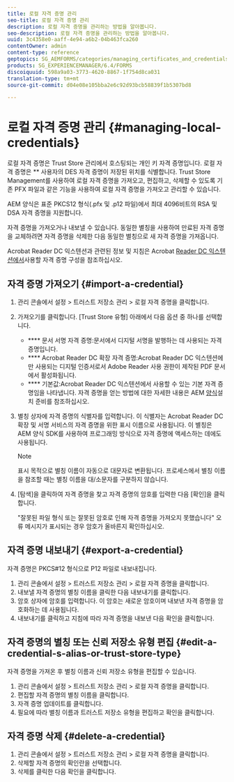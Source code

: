 ```yaml
---
title: 로컬 자격 증명 관리
seo-title: 로컬 자격 증명 관리
description: 로컬 자격 증명을 관리하는 방법을 알아봅니다.
seo-description: 로컬 자격 증명을 관리하는 방법을 알아봅니다.
uuid: 3c4358e0-aaff-4e94-a6b2-04b463fca260
contentOwner: admin
content-type: reference
geptopics: SG_AEMFORMS/categories/managing_certificates_and_credentials
products: SG_EXPERIENCEMANAGER/6.4/FORMS
discoiquuid: 598a9a03-3773-4620-8867-1f754d8ca031
translation-type: tm+mt
source-git-commit: d04e08e105bba2e6c92d93bcb58839f1b5307bd8

---
```



# 로컬 자격 증명 관리 {#managing-local-credentials}

로컬 자격 증명은 Trust Store 관리에서 호스팅되는 개인 키 자격 증명입니다. 로컬 자격 증명은 ** 사용자의 DES 자격 증명이 저장된 위치를 식별합니다. Trust Store Management를 사용하여 로컬 자격 증명을 가져오고, 편집하고, 삭제할 수 있도록 기존 PFX 파일과 같은 기능을 사용하여 로컬 자격 증명을 가져오고 관리할 수 있습니다.

AEM 양식은 표준 PKCS12 형식(.pfx 및 .p12 파일)에서 최대 4096비트의 RSA 및 DSA 자격 증명을 지원합니다.

자격 증명을 가져오거나 내보낼 수 있습니다. 동일한 별칭을 사용하여 만료된 자격 증명을 교체하려면 자격 증명을 삭제한 다음 동일한 별칭으로 새 자격 증명을 가져옵니다.

Acrobat Reader DC 익스텐션과 관련된 정보 및 지침은 Acrobat [Reader DC 익스텐션에서](/help/forms/using/admin-help/configuring-credentials-acrobat-reader-dc.md#configuring-credentials-for-use-with-acrobat-reader-dc-extensions)사용할 자격 증명 구성을 참조하십시오.

## 자격 증명 가져오기 {#import-a-credential}

1. 관리 콘솔에서 설정 > 트러스트 저장소 관리 > 로컬 자격 증명을 클릭합니다.
1. 가져오기를 클릭합니다. [Trust Store 유형] 아래에서 다음 옵션 중 하나를 선택합니다.

   * **** 문서 서명 자격 증명:문서에서 디지털 서명을 발행하는 데 사용되는 자격 증명입니다.
   * **** Acrobat Reader DC 확장 자격 증명:Acrobat Reader DC 익스텐션에만 사용되는 디지털 인증서로서 Adobe Reader 사용 권한이 제작된 PDF 문서에서 활성화됩니다.
   * **** 기본값:Acrobat Reader DC 익스텐션에서 사용할 수 있는 기본 자격 증명임을 나타냅니다.
   자격 증명을 얻는 방법에 대한 자세한 내용은 AEM [양식](https://www.adobe.com/go/learn_aemforms_prepareInstallsingle_63)설치 준비를 참조하십시오.

1. 별칭 상자에 자격 증명의 식별자를 입력합니다. 이 식별자는 Acrobat Reader DC 확장 및 서명 서비스의 자격 증명을 위한 표시 이름으로 사용됩니다. 이 별칭은 AEM 양식 SDK를 사용하여 프로그래밍 방식으로 자격 증명에 액세스하는 데에도 사용됩니다.

   >[!NOTE]
   >
   >표시 목적으로 별칭 이름이 자동으로 대문자로 변환됩니다. 프로세스에서 별칭 이름을 참조할 때는 별칭 이름을 대/소문자를 구분하지 않습니다.

1. [탐색]을 클릭하여 자격 증명을 찾고 자격 증명의 암호를 입력한 다음 [확인]을 클릭합니다.

   &quot;잘못된 파일 형식 또는 잘못된 암호로 인해 자격 증명을 가져오지 못했습니다&quot; 오류 메시지가 표시되는 경우 암호가 올바른지 확인하십시오.

## 자격 증명 내보내기 {#export-a-credential}

자격 증명은 PKCS#12 형식으로 P12 파일로 내보내집니다.

1. 관리 콘솔에서 설정 > 트러스트 저장소 관리 > 로컬 자격 증명을 클릭합니다.
1. 내보낼 자격 증명의 별칭 이름을 클릭한 다음 내보내기를 클릭합니다.
1. 암호 상자에 암호를 입력합니다. 이 암호는 새로운 암호이며 내보낸 자격 증명을 암호화하는 데 사용됩니다.
1. 내보내기를 클릭하고 지침에 따라 자격 증명을 내보낸 다음 확인을 클릭합니다.

## 자격 증명의 별칭 또는 신뢰 저장소 유형 편집 {#edit-a-credential-s-alias-or-trust-store-type}

자격 증명을 가져온 후 별칭 이름과 신뢰 저장소 유형을 편집할 수 있습니다.

1. 관리 콘솔에서 설정 > 트러스트 저장소 관리 > 로컬 자격 증명을 클릭합니다.
1. 편집할 자격 증명의 별칭 이름을 클릭합니다.
1. 자격 증명 업데이트를 클릭합니다.
1. 필요에 따라 별칭 이름과 트러스트 저장소 유형을 편집하고 확인을 클릭합니다.

## 자격 증명 삭제 {#delete-a-credential}

1. 관리 콘솔에서 설정 > 트러스트 저장소 관리 > 로컬 자격 증명을 클릭합니다.
1. 삭제할 자격 증명의 확인란을 선택합니다.
1. 삭제를 클릭한 다음 확인을 클릭합니다.

